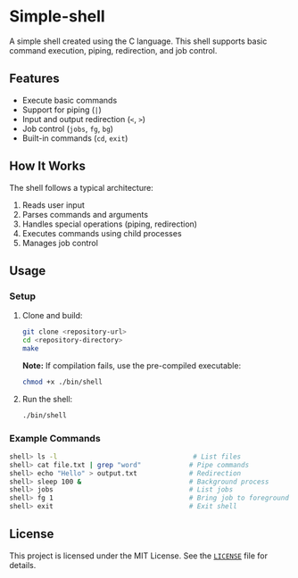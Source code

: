 # Simple-shell

A simple shell created using the C language. This shell supports basic command execution, piping, redirection, and job control.

## Features

- Execute basic commands
- Support for piping (`|`)
- Input and output redirection (`<`, `>`)
- Job control (`jobs`, `fg`, `bg`)
- Built-in commands (`cd`, `exit`)

## How It Works

The shell follows a typical architecture:
1. Reads user input
2. Parses commands and arguments
3. Handles special operations (piping, redirection)
4. Executes commands using child processes
5. Manages job control

## Usage

### Setup

1. Clone and build:
    ```sh
    git clone <repository-url>
    cd <repository-directory>
    make
    ```

    **Note:** If compilation fails, use the pre-compiled executable:
    ```sh
    chmod +x ./bin/shell
    ```

2. Run the shell:
    ```sh
    ./bin/shell
    ```

### Example Commands

```sh
shell> ls -l                                  # List files
shell> cat file.txt | grep "word"            # Pipe commands
shell> echo "Hello" > output.txt             # Redirection
shell> sleep 100 &                           # Background process
shell> jobs                                  # List jobs
shell> fg 1                                  # Bring job to foreground
shell> exit                                  # Exit shell
```

## License

This project is licensed under the MIT License. See the [`LICENSE`](LICENSE) file for details.